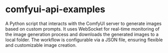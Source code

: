 # comfyui-api-examples
A Python script that interacts with the ComfyUI server to generate images based on custom prompts. It uses WebSocket for real-time monitoring of the image generation process and downloads the generated images to a local folder. The workflow is configurable via a JSON file, ensuring flexible and customizable image creation.
